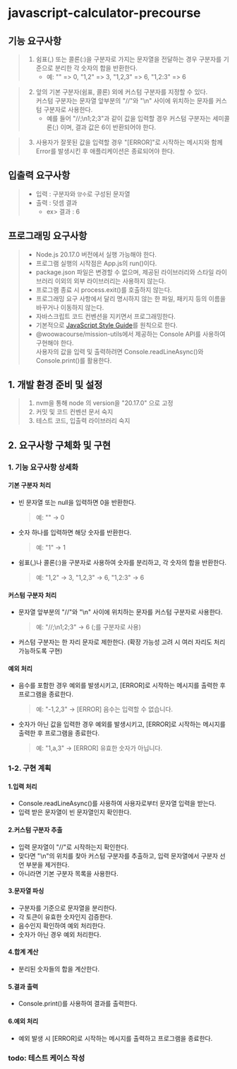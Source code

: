 # javascript-calculator-precourse

## 기능 요구사항
> 1. 쉼표(,) 또는 콜론(:)을 구분자로 가지는 문자열을 전달하는 경우 구분자를 기준으로 분리한 각 숫자의 합을 반환한다.
>       - 예: "" => 0, "1,2" => 3, "1,2,3" => 6, "1,2:3" => 6

> 2. 앞의 기본 구분자(쉼표, 콜론) 외에 커스텀 구분자를 지정할 수 있다.<br> 커스텀 구분자는 문자열 앞부분의 "//"와 "\n" 사이에 위치하는 문자를 커스텀 구분자로 사용한다.
>       - 예를 들어 "//;\n1;2;3"과 같이 값을 입력할 경우 커스텀 구분자는 세미콜론(;) 이며, 결과 값은 6이 반환되어야 한다.

> 3. 사용자가 잘못된 값을 입력할 경우 "[ERROR]"로 시작하는 메시지와 함께 Error를 발생시킨 후 애플리케이션은 종료되어야 한다.

## 입출력 요구사항

> - 입력 : 구분자와 `양수`로 구성된 문자열
> - 출력 : 덧셈 결과
>   - ex> 결과 : 6 
## 프로그래밍 요구사항
> - Node.js 20.17.0 버전에서 실행 가능해야 한다.
> - 프로그램 실행의 시작점은 App.js의 run()이다.
> - package.json 파일은 변경할 수 없으며, 제공된 라이브러리와 스타일 라이브러리 이외의 외부 라이브러리는 사용하지 않는다.
> - 프로그램 종료 시 process.exit()를 호출하지 않는다.
> - 프로그래밍 요구 사항에서 달리 명시하지 않는 한 파일, 패키지 등의 이름을 바꾸거나 이동하지 않는다.
> - 자바스크립트 코드 컨벤션을 지키면서 프로그래밍한다.
> - 기본적으로 [JavaScript Style Guide](https://github.com/woowacourse/woowacourse-docs/tree/main/styleguide/javascript)를 원칙으로 한다.
> - @woowacourse/mission-utils에서 제공하는 Console API를 사용하여 구현해야 한다.<br>
사용자의 값을 입력 및 출력하려면 Console.readLineAsync()와 Console.print()를 활용한다.


## 1. 개발 환경 준비 및 설정
> 1. nvm을 통해 node 의 version을 "20.17.0" 으로 고정
> 2. 커밋 및 코드 컨벤션 문서 숙지
> 3. 테스트 코드, 입출력 라이브러리 숙지

## 2. 요구사항 구체화 및 구현

### 1. 기능 요구사항 상세화

#### 기본 구분자 처리

 - 빈 문자열 또는 null을 입력하면 0을 반환한다.
    >예: "" → 0
 - 숫자 하나를 입력하면 해당 숫자를 반환한다.
    >예: "1" → 1
 - 쉼표(,)나 콜론(:)을 구분자로 사용하여 숫자를 분리하고, 각 숫자의 합을 반환한다.
    >예: "1,2" → 3, "1,2,3" → 6, "1,2:3" → 6

#### 커스텀 구분자 처리

 - 문자열 앞부분의 "//"와 "\n" 사이에 위치하는 문자를 커스텀 구분자로 사용한다.
    >예: "//;\n1;2;3" → 6 (;를 구분자로 사용)
 - 커스텀 구분자는 한 자리 문자로 제한한다. (확장 가능성 고려 시 여러 자리도 처리 가능하도록 구현)

#### 예외 처리

 - 음수를 포함한 경우 예외를 발생시키고, [ERROR]로 시작하는 메시지를 출력한 후 프로그램을 종료한다.
    >예: "-1,2,3" → [ERROR] 음수는 입력할 수 없습니다.
 - 숫자가 아닌 값을 입력한 경우 예외를 발생시키고, [ERROR]로 시작하는 메시지를 출력한 후 프로그램을 종료한다.
    >예: "1,a,3" → [ERROR] 유효한 숫자가 아닙니다.


### 1-2. 구현 계획

#### 1.입력 처리
 - Console.readLineAsync()를 사용하여 사용자로부터 문자열 입력을 받는다.
 - 입력 받은 문자열이 빈 문자열인지 확인한다.

#### 2.커스텀 구분자 추출
 - 입력 문자열이 "//"로 시작하는지 확인한다.
 - 맞다면 "\n"의 위치를 찾아 커스텀 구분자를 추출하고, 입력 문자열에서 구분자 선언 부분을 제거한다.
 - 아니라면 기본 구분자 목록을 사용한다.

#### 3.문자열 파싱
 - 구분자를 기준으로 문자열을 분리한다.
 - 각 토큰이 유효한 숫자인지 검증한다.
 - 음수인지 확인하여 예외 처리한다.
 - 숫자가 아닌 경우 예외 처리한다.

#### 4.합계 계산
 - 분리된 숫자들의 합을 계산한다.

#### 5.결과 출력
 - Console.print()를 사용하여 결과를 출력한다.

#### 6.예외 처리
 - 예외 발생 시 [ERROR]로 시작하는 메시지를 출력하고 프로그램을 종료한다.

### todo: 테스트 케이스 작성